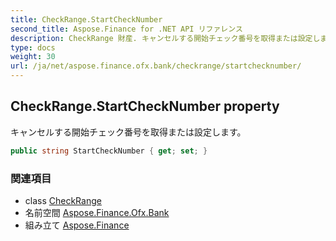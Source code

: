 ```yaml
---
title: CheckRange.StartCheckNumber
second_title: Aspose.Finance for .NET API リファレンス
description: CheckRange 財産. キャンセルする開始チェック番号を取得または設定します
type: docs
weight: 30
url: /ja/net/aspose.finance.ofx.bank/checkrange/startchecknumber/
---
```

## CheckRange.StartCheckNumber property

キャンセルする開始チェック番号を取得または設定します。

```csharp
public string StartCheckNumber { get; set; }
```

### 関連項目

* class [CheckRange](../)
* 名前空間 [Aspose.Finance.Ofx.Bank](../../checkrange/)
* 組み立て [Aspose.Finance](../../../)


